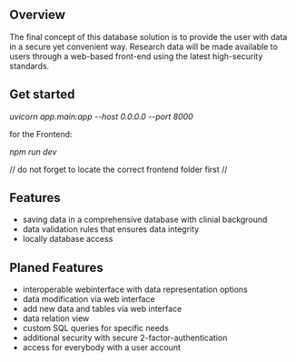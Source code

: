 ## Overview

The final concept of this database solution is to provide the user with data in a secure yet convenient way. 
Research data will be made available to users through a web-based front-end using the latest high-security standards.

## Get started
_uvicorn app.main:app --host 0.0.0.0 --port 8000_

for the Frontend:

_npm run dev_ 

// do not forget to locate the correct frontend folder first //

## Features
- saving data in a comprehensive database with clinial background
- data validation rules that ensures data integrity
- locally database access

## Planed Features
- interoperable webinterface with data representation options
- data modification via web interface
- add new data and tables via web interface
- data relation view
- custom SQL queries for specific needs
- additional security with secure 2-factor-authentication
- access for everybody with a user account
